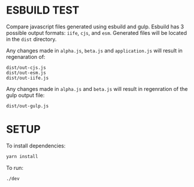 # ESBUILD TEST

Compare javascript files generated using esbuild and gulp. Esbuild has 3 possible output formats: `iife`, `cjs`, and `esm`. Generated files will be located in the `dist` directory.

Any changes made in `alpha.js`, `beta.js` and `application.js` will result in regenaration of:

```
dist/out-cjs.js
dist/out-esm.js
dist/out-iife.js
```

Any changes made in `alpha.js` and `beta.js` will result in regenration of the gulp output file:

```
dist/out-gulp.js
```

# SETUP

To install dependencies:

```sh
yarn install
```

To run:

```
./dev
```
